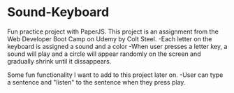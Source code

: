 # Sound-Keyboard
Fun practice project with PaperJS.
This project is an assignment from the Web Developer Boot Camp on Udemy by Colt Steel. 
-Each letter on the keyboard is assigned a sound and a color
-When user presses a letter key, a sound will play and a circle will appear randomly on the screen and gradually shrink until it dissappears.

Some fun functionality I want to add to this project later on. 
-User can type a sentence and "listen" to the sentence when they press play.
